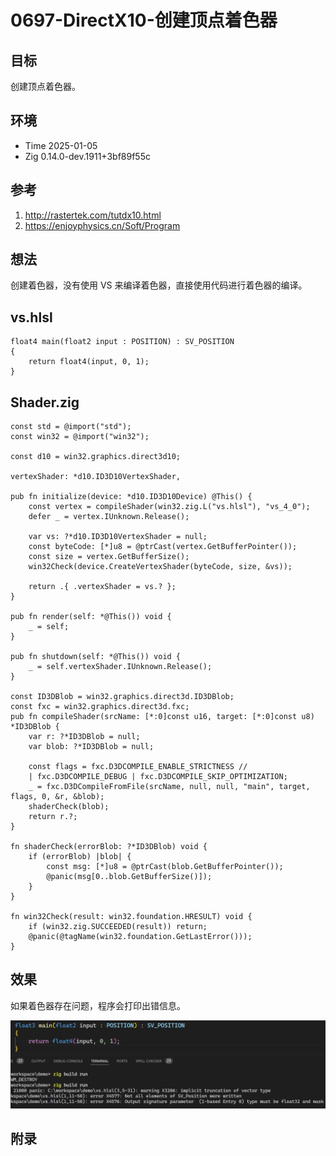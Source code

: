# 0697-DirectX10-创建顶点着色器

## 目标

创建顶点着色器。

## 环境

- Time 2025-01-05
- Zig 0.14.0-dev.1911+3bf89f55c

## 参考

1. <http://rastertek.com/tutdx10.html>
2. <https://enjoyphysics.cn/Soft/Program>

## 想法

创建着色器，没有使用 VS 来编译着色器，直接使用代码进行着色器的编译。

## vs.hlsl

```hlsl
float4 main(float2 input : POSITION) : SV_POSITION
{
    return float4(input, 0, 1);
}
```

## Shader.zig

```zig
const std = @import("std");
const win32 = @import("win32");

const d10 = win32.graphics.direct3d10;

vertexShader: *d10.ID3D10VertexShader,

pub fn initialize(device: *d10.ID3D10Device) @This() {
    const vertex = compileShader(win32.zig.L("vs.hlsl"), "vs_4_0");
    defer _ = vertex.IUnknown.Release();

    var vs: ?*d10.ID3D10VertexShader = null;
    const byteCode: [*]u8 = @ptrCast(vertex.GetBufferPointer());
    const size = vertex.GetBufferSize();
    win32Check(device.CreateVertexShader(byteCode, size, &vs));

    return .{ .vertexShader = vs.? };
}

pub fn render(self: *@This()) void {
    _ = self;
}

pub fn shutdown(self: *@This()) void {
    _ = self.vertexShader.IUnknown.Release();
}

const ID3DBlob = win32.graphics.direct3d.ID3DBlob;
const fxc = win32.graphics.direct3d.fxc;
pub fn compileShader(srcName: [*:0]const u16, target: [*:0]const u8) *ID3DBlob {
    var r: ?*ID3DBlob = null;
    var blob: ?*ID3DBlob = null;

    const flags = fxc.D3DCOMPILE_ENABLE_STRICTNESS //
    | fxc.D3DCOMPILE_DEBUG | fxc.D3DCOMPILE_SKIP_OPTIMIZATION;
    _ = fxc.D3DCompileFromFile(srcName, null, null, "main", target, flags, 0, &r, &blob);
    shaderCheck(blob);
    return r.?;
}

fn shaderCheck(errorBlob: ?*ID3DBlob) void {
    if (errorBlob) |blob| {
        const msg: [*]u8 = @ptrCast(blob.GetBufferPointer());
        @panic(msg[0..blob.GetBufferSize()]);
    }
}

fn win32Check(result: win32.foundation.HRESULT) void {
    if (win32.zig.SUCCEEDED(result)) return;
    @panic(@tagName(win32.foundation.GetLastError()));
}
```

## 效果

如果着色器存在问题，程序会打印出错信息。

![错误提示][1]

[1]: images/directx038.png

## 附录
